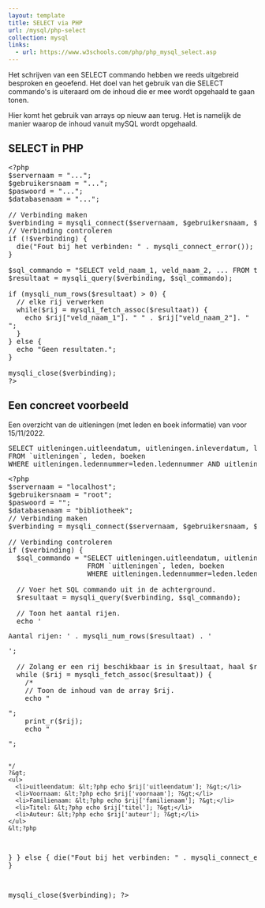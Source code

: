 ```yaml
---
layout: template
title: SELECT via PHP
url: /mysql/php-select
collection: mysql
links:
  - url: https://www.w3schools.com/php/php_mysql_select.asp
---
```


Het schrijven van een SELECT commando hebben we reeds uitgebreid besproken en geoefend. Het doel van het gebruik van die SELECT commando's is uiteraard om de inhoud die er mee wordt opgehaald te gaan tonen. 

Hier komt het gebruik van arrays op nieuw aan terug. Het is namelijk de manier waarop de inhoud vanuit mySQL wordt opgehaald. 

## SELECT in PHP

<pre>
&lt;?php
$servernaam = "...";
$gebruikersnaam = "...";
$paswoord = "...";
$databasenaam = "...";

// Verbinding maken
$verbinding = mysqli_connect($servernaam, $gebruikersnaam, $paswoord, $databasenaam);
// Verbinding controleren
if (!$verbinding) {
  die("Fout bij het verbinden: " . mysqli_connect_error());
}

$sql_commando = "SELECT veld_naam_1, veld_naam_2, ... FROM tabel_naam";
$resultaat = mysqli_query($verbinding, $sql_commando);

if (mysqli_num_rows($resultaat) > 0) {
  // elke rij verwerken
  while($rij = mysqli_fetch_assoc($resultaat)) {
    echo $rij["veld_naam_1"]. " " . $rij["veld_naam_2"]. "<br>";
  }
} else {
  echo "Geen resultaten.";
}

mysqli_close($verbinding);
?&gt;
</pre>

## Een concreet voorbeeld

Een overzicht van de uitleningen (met leden en boek informatie) van voor 15/11/2022.

<pre>
SELECT uitleningen.uitleendatum, uitleningen.inleverdatum, leden.voornaam, leden.familienaam, boeken.titel, boeken.auteur 
FROM `uitleningen`, leden, boeken 
WHERE uitleningen.ledennummer=leden.ledennummer AND uitleningen.boeknummer=boeken.boeknummer AND uitleningen.inleverdatum < '2022-11-15';
</pre>

<pre>
&lt;?php
$servernaam = "localhost";
$gebruikersnaam = "root";
$paswoord = "";
$databasenaam = "bibliotheek";
// Verbinding maken
$verbinding = mysqli_connect($servernaam, $gebruikersnaam, $paswoord, $databasenaam);

// Verbinding controleren
if ($verbinding) {
  $sql_commando = "SELECT uitleningen.uitleendatum, uitleningen.inleverdatum, leden.voornaam, leden.familienaam, boeken.titel, boeken.auteur 
                   FROM `uitleningen`, leden, boeken 
                   WHERE uitleningen.ledennummer=leden.ledennummer AND uitleningen.boeknummer=boeken.boeknummer AND uitleningen.inleverdatum < '2022-11-15';";

  // Voer het SQL commando uit in de achterground.
  $resultaat = mysqli_query($verbinding, $sql_commando);

  // Toon het aantal rijen.
  echo '<p>Aantal rijen: ' . mysqli_num_rows($resultaat) . '</p>';

  // Zolang er een rij beschikbaar is in $resultaat, haal $rij op als assoc array.
  while ($rij = mysqli_fetch_assoc($resultaat)) {
    /*
    // Toon de inhoud van de array $rij.
    echo "<pre>";
    print_r($rij);
    echo "</pre>";
    */
    ?&gt;
    <ul>
      <li>uitleendatum: &lt;?php echo $rij['uitleendatum']; ?&gt;</li>
      <li>Voornaam: &lt;?php echo $rij['voornaam']; ?&gt;</li>
      <li>Familienaam: &lt;?php echo $rij['familienaam']; ?&gt;</li>
      <li>Titel: &lt;?php echo $rij['titel']; ?&gt;</li>
      <li>Auteur: &lt;?php echo $rij['auteur']; ?&gt;</li>
    </ul>
    &lt;?php
  }
}
else {
  die("Fout bij het verbinden: " . mysqli_connect_error());
}

mysqli_close($verbinding);
?&gt;
</pre>